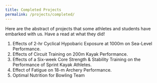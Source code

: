 ```yaml
---
title: Completed Projects
permalink: /projects/completed/
---
```

Here are the abstract of projects that some athletes and students have embarked with us.  Have a read at what they did!

1. Effects of 2-hr Cyclical Hypobaric Exposure at 1000m on Sea-Level Performance.  [](/files/projects-synopsis/completed-projects/Abstract%20Effects%20of%202-hr%20Cyclic%20Hypobaric%20Exposure%20on%20Sea%20Level%20Perf.pdf)
2. Effects of Circuit Training on 200m Kayak Performance.[](/files/projects-synopsis/completed-projects/Abstract%20Effects%20of%20Circuit%20Training%20on%20200m%20Kayak%20Performance.pdf)
3. Effects of a Six-week Core Strength & Stability Training on the Performance of  Sprint Kayak Athletes.[](/files/projects-synopsis/completed-projects/Abstract%20Effects%20of%20Core%20Training%20on%20500m%20Kayak%20Performance.pdf)
4. Effect of Fatigue on 18-m Archery Performance.[](/files/projects-synopsis/completed-projects/Abstract%20Fatigue%20on%20Archery%20Kinematics.pdf)
5. Optimal Nutrition for Bowling Team 